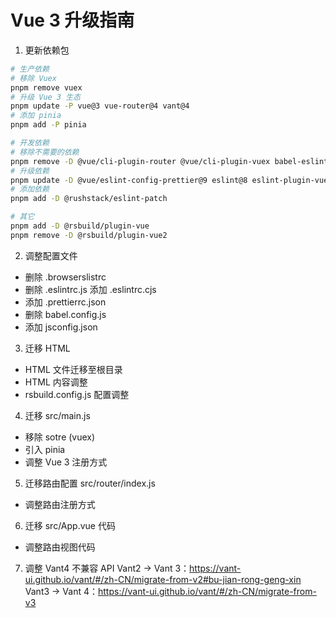 # Vue 3 升级指南

1. 更新依赖包
```bash
# 生产依赖
# 移除 Vuex
pnpm remove vuex
# 升级 Vue 3 生态
pnpm update -P vue@3 vue-router@4 vant@4
# 添加 pinia
pnpm add -P pinia

# 开发依赖
# 移除不需要的依赖
pnpm remove -D @vue/cli-plugin-router @vue/cli-plugin-vuex babel-eslint     eslint-plugin-prettier less less-loader
# 升级依赖
pnpm update -D @vue/eslint-config-prettier@9 eslint@8 eslint-plugin-vue@9     prettier@3
# 添加依赖
pnpm add -D @rushstack/eslint-patch

# 其它
pnpm add -D @rsbuild/plugin-vue
pnpm remove -D @rsbuild/plugin-vue2
```

2. 调整配置文件
- 删除 .browserslistrc
- 删除 .eslintrc.js 添加 .eslintrc.cjs
- 添加 .prettierrc.json
- 删除 babel.config.js
- 添加 jsconfig.json

3. 迁移 HTML
- HTML 文件迁移至根目录
- HTML 内容调整
- rsbuild.config.js 配置调整

4. 迁移 src/main.js
- 移除 sotre (vuex)
- 引入 pinia
- 调整 Vue 3 注册方式

5. 迁移路由配置 src/router/index.js
- 调整路由注册方式

6. 迁移 src/App.vue 代码
- 调整路由视图代码

7. 调整 Vant4 不兼容 API
Vant2 -> Vant 3：https://vant-ui.github.io/vant/#/zh-CN/migrate-from-v2#bu-jian-rong-geng-xin
Vant3 -> Vant 4：https://vant-ui.github.io/vant/#/zh-CN/migrate-from-v3